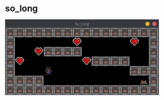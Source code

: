 # so_long  
![so-long-gif](https://github.com/Leticia-Franca/so_long/blob/main/img_files/so_long3.gif)
